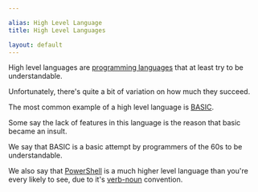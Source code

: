 ```yaml
---

alias: High Level Language
title: High Level Languages

layout: default
---
```


High level languages are [programming languages](/Languages/Programming-Languages) that at least try to be understandable.

Unfortunately, there's quite a bit of variation on how much they succeed.

The most common example of a high level language is [BASIC](https://en.wikipedia.org/wiki/BASIC).

Some say the lack of features in this language is the reason that basic became an insult.

We say that BASIC is a basic attempt by programmers of the 60s to be understandable.

We also say that [PowerShell](/PowerShell) is a much higher level language than you're every likely to see, due to it's [verb-noun](/PowerShell/Concepts/Verb-Noun) convention.

